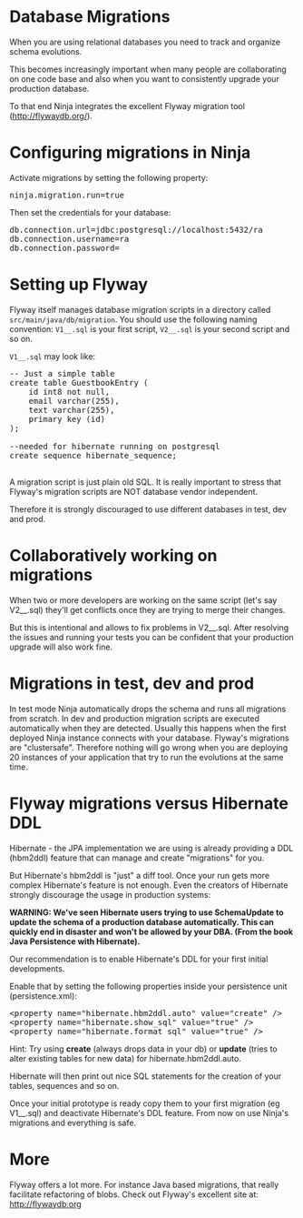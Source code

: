 Database Migrations
===================

When you are using relational databases you need to track and organize schema evolutions.

This becomes increasingly important when many people are collaborating on one code base and also
when you want to consistently upgrade your production database.

To that end Ninja integrates the excellent Flyway migration tool (http://flywaydb.org/).


Configuring migrations in Ninja
===============================

Activate migrations by setting the following property:

<pre class="prettyprint">
ninja.migration.run=true
</pre>

Then set the credentials for your database:

<pre class="prettyprint">
db.connection.url=jdbc:postgresql://localhost:5432/ra
db.connection.username=ra
db.connection.password=
</pre>


Setting up Flyway
=================

Flyway itself manages database migration scripts in a directory called <code>src/main/java/db/migration</code>. You should use
the following naming convention: <code>V1\_\_.sql</code> is your first script, <code>V2\_\_.sql</code>
is your second script and so on.

<code>V1__.sql</code> may look like:

<pre class="prettyprint">
-- Just a simple table
create table GuestbookEntry (
    id int8 not null,
    email varchar(255),
    text varchar(255),
    primary key (id)
);

--needed for hibernate running on postgresql
create sequence hibernate_sequence;

</pre>

A migration script is just plain old SQL. It is really important to stress that Flyway's migration
scripts are NOT database vendor independent. 

Therefore it is strongly discouraged to use different databases in test, dev and prod.


Collaboratively working on migrations
=====================================

When two or more developers are working on the same script (let's say V2\_\_.sql) they'll get 
conflicts once they are trying to merge their changes.

But this is intentional and allows to fix problems in V2\_\_.sql.
After resolving the issues and running your tests you can be confident 
that your production upgrade will also work fine.


Migrations in test, dev and prod
================================

In test mode Ninja automatically drops the schema and runs all migrations from scratch. In dev and production 
migration scripts are executed automatically when they are detected. Usually this happens when the 
first deployed Ninja instance connects with your database. Flyway's migrations are "clustersafe". Therefore
nothing will go wrong when you are deploying 20 instances of your application that try to run the evolutions at
the same time.


Flyway migrations versus Hibernate DDL
======================================

Hibernate - the JPA implementation we are using is already providing a DDL (hbm2ddl) feature 
that can manage and create "migrations" for you. 

But Hibernate's hbm2ddl is "just" a diff tool. 
Once your run gets more complex Hibernate's feature is not enough.
Even the creators of Hibernate strongly discourage the usage in production systems:

**WARNING: We've seen Hibernate users trying to use SchemaUpdate 
to update the schema of a production database automatically. 
This can quickly end in disaster and won't be allowed by your DBA. 
(From the book Java Persistence with Hibernate).**

Our recommendation is to enable Hibernate's DDL for your first initial developments.

Enable that by setting the following properties inside your persistence unit (persistence.xml):

<pre class="prettyprint">
&lt;property name=&quot;hibernate.hbm2ddl.auto&quot; value=&quot;create&quot; /&gt; 
&lt;property name=&quot;hibernate.show_sql&quot; value=&quot;true&quot; /&gt;
&lt;property name=&quot;hibernate.format_sql&quot; value=&quot;true&quot; /&gt;
</pre>

Hint: Try using **create** (always drops data in your db) or **update** (tries to alter existing tables for
new data) for hibernate.hbm2ddl.auto.

Hibernate will then print out nice SQL statements for the creation of your tables, sequences and so on. 

Once your initial prototype is ready copy them to your first migration (eg V1\_\_.sql) 
and deactivate Hibernate's DDL feature. From now on use Ninja's migrations and everything is safe.

More
====

Flyway offers a lot more. For instance Java based migrations, that really facilitate refactoring
of blobs. Check out Flyway's excellent site at: http://flywaydb.org



